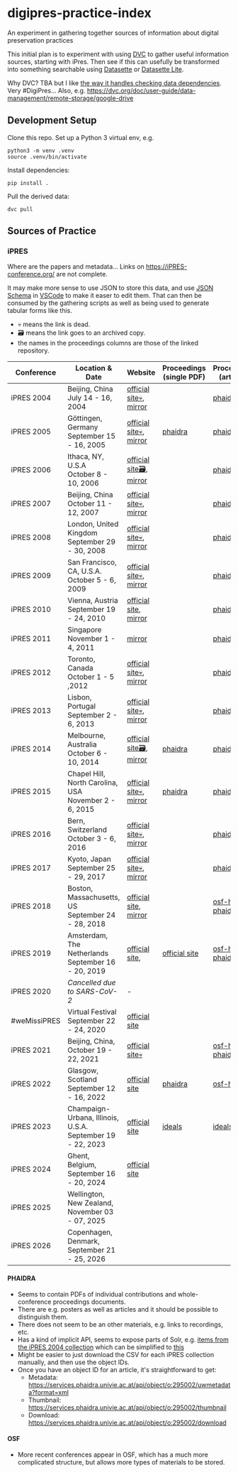 # digipres-practice-index
An experiment in gathering together sources of information about digital preservation practices

This initial plan is to experiment with using [DVC](ss) to gather useful information sources, starting with iPres. Then see if this can usefully be transformed into something searchable using [Datasette](https://datasette.io/) or [Datasette Lite](https://lite.datasette.io/).

Why DVC? TBA but I like [the way it handles checking data dependencies](https://dvc.org/doc/user-guide/pipelines/defining-pipelines#simple-dependencies). Very #DigiPres... Also, e.g. https://dvc.org/doc/user-guide/data-management/remote-storage/google-drive

## Development Setup

Clone this repo. Set up a Python 3 virtual env, e.g.

    python3 -m venv .venv
    source .venv/bin/activate

Install dependencies:

    pip install .

Pull the derived data:

    dvc pull


## Sources of Practice

### iPRES

Where are the papers and metadata... Links on https://iPRES-conference.org/ are not complete.

It may make more sense to use JSON to store this data, and use [JSON Schema](https://json-schema.org/) in [VSCode](https://code.visualstudio.com/docs/languages/json#_json-schemas-and-settings) to make it easer to edit them. That can then be consumed by the gathering scripts as well as being used to generate tabular forms like this.

- 💀 means the link is dead.
- 🗃️ means the link goes to an archived copy.
- the names in the proceedings columns are those of the linked repository.

| Conference | Location & Date | Website | Proceedings (single PDF) | Proceedings (articles) |
| ---- | ---- | ---- | ---- | ---- |
| iPRES 2004 | Beijing, China<br>July 14 - 16, 2004 | [official site💀](http://www.las.ac.cn/cedp/index_en.html), [mirror](https://iPRES-conference.org/iPRES04/) |  | [phaidra](https://phaidra.univie.ac.at/detail/o:295028) |
| iPRES 2005 | Göttingen, Germany<br>September 15 - 16, 2005 | [official site💀](http://rdd.sub.uni-goettingen.de/conferences/ipres05/), [mirror](https://ipres-conference.org/ipres05/) | [phaidra](https://phaidra.univie.ac.at/detail/o:295047) | [phaidra](https://phaidra.univie.ac.at/detail/o:295048) |
| iPRES 2006 | Ithaca, NY, U.S.A<br>October 8 - 10, 2006 | [official site🗃️](http://ipres.library.cornell.edu/), [mirror](https://ipres-conference.org/ipres06/) |  | [phaidra](https://phaidra.univie.ac.at/detail/o:294903) |
| iPRES 2007 | Beijing, China<br>October 11 - 12, 2007 | [official site💀](http://ipres.las.ac.cn/), [mirror](https://iPRES-conference.org/ipres07/) |  | [phaidra](http://phaidra.univie.ac.at/o:294846) |
| iPRES 2008 | London, United Kingdom<br>September 29 - 30, 2008  | [official site💀](http://www.bl.uk/ipres2008/), [mirror](https://ipres-conference.org/ipres08/) |  | [phaidra](http://phaidra.univie.ac.at/o:294193) |
| iPRES 2009 | San Francisco, CA, U.S.A.<br>October 5 - 6, 2009 | [official site💀](http://www.cdlib.org/ipres/ipres2009.html), [mirror](https://ipres-conference.org/ipres09/) |  |  [phaidra](http://phaidra.univie.ac.at/o:294045) |
| iPRES 2010 | Vienna, Austria<br>September 19 - 24, 2010 | [official site](http://www.ifs.tuwien.ac.at/dp/ipres2010/index.html), [mirror](https://ipres-conference.org/ipres10/) |  | [phaidra](http://phaidra.univie.ac.at/o:245914) |
| iPRES 2011 | Singapore<br>November 1 - 4, 2011  | [mirror](https://ipres-conference.org/ipres11/) |  |  [phaidra](http://phaidra.univie.ac.at/o:294299) |
| iPRES 2012 | Toronto, Canada<br>October 1 - 5 ,2012   | [official site💀](http://iPRES.ischool.utoronto.ca/), [mirror](https://ipres-conference.org/ipres12/) |  | [phaidra](http://phaidra.univie.ac.at/o:293685) |
| iPRES 2013 | Lisbon, Portugal<br>September 2 - 6, 2013 | [official site💀](http://ipres2013.sysresearch.org/), [mirror](https://ipres-conference.org/ipres13/) |  |  [phaidra](https://phaidra.univie.ac.at/detail/o:378098) |
| iPRES 2014 | Melbourne, Australia<br>October 6 - 10, 2014  | [official site🗃️](http://pandora.nla.gov.au/pan/149803/20150323-1209/ipres2014.org/index.html), [mirror](https://ipres-conference.org/ipres14/) | [phaidra](https://phaidra.univie.ac.at/o:378066) | [phaidra](https://phaidra.univie.ac.at/detail/o:378735) |
| iPRES 2015 | Chapel Hill, North Carolina, USA<br>November 2 - 6, 2015 | [official site💀](http://ipres2015.org/), [mirror](https://ipres-conference.org/ipres15/) | [phaidra](https://phaidra.univie.ac.at/detail/o:429524) | [phaidra](https://phaidra.univie.ac.at/detail/o:429627) |
| iPRES 2016 | Bern, Switzerland<br>October 3 - 6, 2016  | [official site💀](http://www.ipres2016.ch), [mirror](https://ipres-conference.org/ipres16/) |  | [phaidra](https://phaidra.univie.ac.at/o:502812) |
| iPRES 2017 | Kyoto, Japan<br>September 25 - 29, 2017  | [official site💀](https://ipres2017.jp/), [mirror](https://ipres-conference.org/ipres17/) |  | [phaidra](https://phaidra.univie.ac.at/detail/o:931148) |
| iPRES 2018 | Boston, Massachusetts, US<br>September 24 - 28, 2018 |  [official site](https://ipres2018.org/), [mirror](https://ipres-conference.org/ipres18/) |  | [osf-home](https://osf.io/u5w3q/), [phaidra](https://phaidra.univie.ac.at/detail/o:988723) |
| iPRES 2019 | Amsterdam, The Netherlands<br>September 16 - 20, 2019 | [official site](https://ipres2019.org/),  | [official site](https://ipres2019.org/static/proceedings/iPRES2019.pdf) | [osf-home](https://osf.io/6ern4/), [phaidra](https://phaidra.univie.ac.at/detail/o:1049636) |
| iPRES 2020 | _Cancelled due to SARS-CoV-2_ | - |  |  |
| \#weMissiPRES | Virtual Festival<br>September 22 - 24, 2020 | [official site](https://www.dpconline.org/events/past-events/wemissipres) |  |  |
| iPRES 2021 | Beijing, China, October 19 - 22, 2021 |  [official site💀](http://ipres2021.ac.cn/en/web/index/) |  | [osf-home](https://osf.io/rb2dt/), [phaidra](https://phaidra.univie.ac.at/detail/o:1417044) |
| iPRES 2022 | Glasgow, Scotland<br>September 12 - 16, 2022 | [official site](https://ipres2022.scot/) | [phaidra](https://phaidra.univie.ac.at/detail/o:1893644) | [osf-home](https://osf.io/8bczf/) |
| iPRES 2023 | Champaign-Urbana, Illinois, U.S.A.<br>September 19 - 22, 2023 | [official site](https://ipres2023.us/) | [ideals](https://www.ideals.illinois.edu/items/128305) | [ideals](https://www.ideals.illinois.edu/units/541) |
| iPRES 2024 | Ghent, Belgium, September 16 - 20, 2024 | [official site](https://ipres2024.pubpub.org/) |  |  |
| iPRES 2025 | Wellington, New Zealand, November 03 - 07, 2025 |  |  |  |
| iPRES 2026 | Copenhagen, Denmark, September 21 - 25, 2026 |  |  |  |

#### PHAIDRA

- Seems to contain PDFs of individual contributions and whole-conference proceedings documents.
- There are e.g. posters as well as articles and it should be possible to distinguish them.
- There does not seem to be an other materials, e.g. links to recordings, etc.
- Has a kind of implicit API, seems to expose parts of Solr, e.g. [items from the iPRES 2004 collection](https://services.phaidra.univie.ac.at/api/search/select?q=*%3A*&wt=json&start=0&rows=32&fq=owner%3A*%20AND%20ispartof%3A%22o%3A295028%22%20AND%20-isinadminset%3A%22phaidra%3Autheses.univie.ac.at%22%20AND%20-hassuccessor%3A*%20AND%20-ismemberof%3A[%22%22%20TO%20*]&indent=on) which can be simplified to [this](https://services.phaidra.univie.ac.at/api/search/select?q=*%3A*&wt=json&start=0&rows=1000&fq=ispartof%3A%22o%3A295028%22&indent=on)
- Might be easier to just download the CSV for each iPRES collection manually, and then use the object IDs.
- Once you have an object ID for an article, it's straightforward to get:
	- Metadata: https://services.phaidra.univie.ac.at/api/object/o:295002/uwmetadata?format=xml
	- Thumbnail: https://services.phaidra.univie.ac.at/api/object/o:295002/thumbnail
	- Download: https://services.phaidra.univie.ac.at/api/object/o:295002/download

#### OSF

- More recent conferences appear in OSF, which has a much more complicated structure, but allows more types of materials to be stored.
